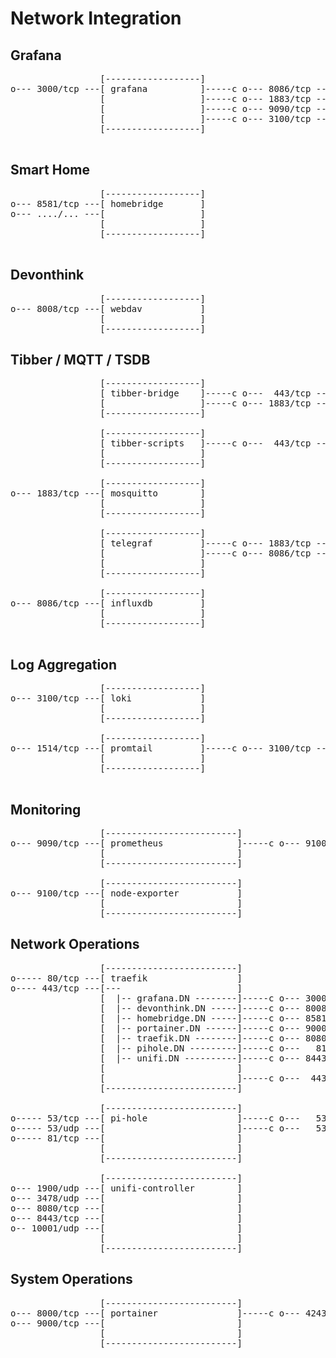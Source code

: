 # Network Integration

## Grafana
<pre>
                 [------------------]
o--- 3000/tcp ---[ grafana          ]-----c o--- 8086/tcp ---[ influxdb   ]
                 [                  ]-----c o--- 1883/tcp ---[ mosquitto  ]
                 [                  ]-----c o--- 9090/tcp ---[ prometheus ]
                 [                  ]-----c o--- 3100/tcp ---[ loki       ]
                 [------------------]

</pre>

## Smart Home 
<pre>
                 [------------------]
o--- 8581/tcp ---[ homebridge       ]
o--- ..../... ---[                  ]
                 [                  ]
                 [------------------]

</pre>

## Devonthink 
<pre>
                 [------------------]
o--- 8008/tcp ---[ webdav           ]
                 [                  ]
                 [------------------]
</pre>

## Tibber / MQTT / TSDB
<pre>
                 [------------------]
                 [ tibber-bridge    ]-----c o---  443/tcp ---[ api.tibber.com ] 
                 [                  ]-----c o--- 1883/tcp ---[ mosquitto      ]
                 [------------------]

                 [------------------]
                 [ tibber-scripts   ]-----c o---  443/tcp ---[ api.tibber.com ] 
                 [                  ]
                 [------------------]

                 [------------------]
o--- 1883/tcp ---[ mosquitto        ]
                 [                  ]  
                 [------------------]

                 [------------------]
                 [ telegraf         ]-----c o--- 1883/tcp ---[ mosquitto ]
                 [                  ]-----c o--- 8086/tcp ---[ influxdb  ]
                 [                  ]
                 [------------------]

                 [------------------]
o--- 8086/tcp ---[ influxdb         ]
                 [                  ]
                 [------------------]

</pre>

## Log Aggregation
<pre>
                 [------------------]
o--- 3100/tcp ---[ loki             ]
                 [                  ]
                 [------------------]

                 [------------------]
o--- 1514/tcp ---[ promtail         ]-----c o--- 3100/tcp ---[ loki ]
                 [                  ]
                 [------------------]
 
</pre>

## Monitoring
<pre>
                 [-------------------------]
o--- 9090/tcp ---[ prometheus              ]-----c o--- 9100/tcp ---[[ node-exporter ]]
                 [                         ]                        [[ 192.168.1.x   ]]
                 [-------------------------]

                 [-------------------------]
o--- 9100/tcp ---[ node-exporter           ]
                 [                         ]
                 [-------------------------]
</pre>

## Network Operations

<pre>
                 [-------------------------]
o----- 80/tcp ---[ traefik                 ]
o---- 443/tcp ---[---                      ]
                 [  |-- grafana.DN --------]-----c o--- 3000/tcp ---[ grafana          ] 
                 [  |-- devonthink.DN -----]-----c o--- 8008/tcp ---[ webdav           ]
                 [  |-- homebridge.DN -----]-----c o--- 8581/tcp ---[ homebridge       ]
                 [  |-- portainer.DN ------]-----c o--- 9000/tcp ---[ portainer        ]
                 [  |-- traefik.DN --------]-----c o--- 8080/tcp ---[ traefik          ]
                 [  |-- pihole.DN ---------]-----c o---   81/tcp ---[ pihole           ]
                 [  |-- unifi.DN ----------]-----c o--- 8443/tcp ---[ unifi-controller ]
                 [                         ]
                 [                         ]-----c o---  443/tcp ---[ cloudflare.com   ]
                 [-------------------------]

                 [-------------------------]
o----- 53/tcp ---[ pi-hole                 ]-----c o---   53/tcp ---[ 1.1.1.1 ]
o----- 53/udp ---[                         ]-----c o---   53/udp ---[ 1.1.1.1 ]
o----- 81/tcp ---[                         ]
                 [                         ]
                 [-------------------------]

                 [-------------------------]
o--- 1900/udp ---[ unifi-controller        ]
o--- 3478/udp ---[                         ]
o--- 8080/tcp ---[                         ]
o--- 8443/tcp ---[                         ]
o-- 10001/udp ---[                         ]
                 [                         ]
                 [-------------------------]
</pre>

## System Operations
<pre>
                 [-------------------------]
o--- 8000/tcp ---[ portainer               ]-----c o--- 4243/tcp ---[[ Docker API     ]]
o--- 9000/tcp ---[                         ]                        [[ 192.168.1.xxx  ]]
                 [                         ]
                 [-------------------------]

</pre>

